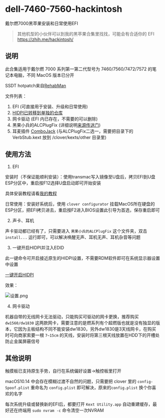 dell-7460-7560-hackintosh
===

戴尔燃7000黑苹果安装和日常使用EFI

>其他机型的小伙伴可以到我的黑苹果合集里找找，可能会有合适你的 EFI
>https://zhih.me/hackintosh/

## 说明

此合集适用于戴尔燃 7000 系列第一第二代型号为 7460/7560/7472/7572 的笔记本电脑，不同 MacOS 版本已分开

SSDT hotpatch来自[RehabMan](https://github.com/RehabMan/OS-X-Clover-Laptop-Config) 

文件列表：

1. EFI (可直接用于安装、升级和日常使用)
2. [HIDPI已转移到单独的仓库](https://github.com/xzhih/one-key-hidpi) 
3. 网卡驱动 (EFI 内已存在，不需要的可以删除)
4. 黑果小兵的ALCPlugFix (详细说明[来源传送门](https://github.com/daliansky/ALCPlugFix/blob/master/README.md))
5. 耳麦插件 [ComboJack](https://github.com/hackintosh-stuff/ComboJack) (与ALCPlugFix二选一，需要把目录下的 VerbStub.kext 放到 /clover/kexts/other 目录里) 

## 使用方法

1. EFI

安装时（不保证能顺利安装）：使用transmac写入镜像至U盘后，拷贝EFI到U盘ESP分区中，重启按F12选择U盘启动即可开始安装

具体安装教程请看[我的教程](https://zhih.me/hackintosh-install-guide/)

日常使用：安装好系统后，使用 `clover configurator` 挂载MacOS所在硬盘的ESP分区，把EFI拷贝进去，重启按F2进入BIOS设置此引导为首选，保存重启即可

2. 声卡、耳机

声卡驱动都已经有了，只需要进入 `黑果小兵的ALCPlugFix` 这个文件夹，双击 `install...` 运行即可，可以解决唤醒无声、耳机无声、耳机杂音等问题

3. 一键开启HIDPI并注入EDID

此一键命令可开启接近原生的HIDPI设置，不需要RDM软件即可在系统显示器设置中设置

[一键开启HIDPI](https://zhih.me/one-key-hidpi/)

效果：

![设置.png](https://i.loli.net/2017/10/26/59f199e85deb7.png)

4. 网卡驱动

机器自带的无线网卡无法驱动，只能购买可驱动的网卡更换，推荐购买 `dw1560/dw1830` 这两款网卡，需要注意的是燃系列有个超燃版也就是没有独显的版本，它因为主板结构不同不能安装dw1830，另外dw1830是3天线网卡，在购买时可向商家索要一根 `7~15cm` 的天线，安装时将第三根天线放置在HDD下的开槽处防止金属屏蔽信号

## 其他说明

触摸板已支持原生手势，自行在系统偏好设置->触控板里打开

macOS10.14 中会存在模糊过渡不自然的问题，只需要把 clover 里的 `config-Spoof.plist` 重命名为 `config.plist` 即可解决，原来的`config.plist` 换个你喜欢的名字

每次系统升级或替换新的EFI后，都要打开 `Kext Utility.app` 自动重建缓存，最好还在终端用 `sudo nvram -c` 命令清空一次NVRAM

